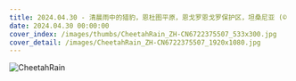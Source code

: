 ```yaml
---
title: 2024.04.30 - 清晨雨中的猎豹，恩杜图平原，恩戈罗恩戈罗保护区，坦桑尼亚 (© Paul Souders/Getty Images)
date: 2024.04.30 00:00:00
cover_index: /images/thumbs/CheetahRain_ZH-CN6722375507_533x300.jpg
cover_detail: /images/CheetahRain_ZH-CN6722375507_1920x1080.jpg
---
```


![CheetahRain](/images/CheetahRain_ZH-CN6722375507_1920x1080.jpg)
